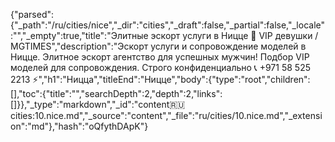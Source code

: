 {"parsed":{"_path":"/ru/cities/nice","_dir":"cities","_draft":false,"_partial":false,"_locale":"","_empty":true,"title":"Элитные эскорт услуги в Ницце 🖤 VIP девушки / MGTIMES","description":"Эскорт услуги и сопровождение моделей в Ницце. Элитное эскорт агентство для успешных мужчин! Подбор VIP моделей для сопровождения. Строго конфиденциально 📞 +971 58 525 2213 ⚡","h1":"Ницца","titleEnd":"Ницце","body":{"type":"root","children":[],"toc":{"title":"","searchDepth":2,"depth":2,"links":[]}},"_type":"markdown","_id":"content:ru:cities:10.nice.md","_source":"content","_file":"ru/cities/10.nice.md","_extension":"md"},"hash":"oQfythDApK"}